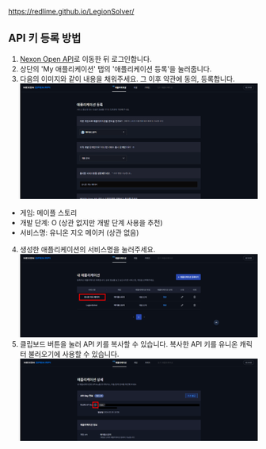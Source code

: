 https://redlime.github.io/LegionSolver/

## API 키 등록 방법
1. [Nexon Open API](https://openapi.nexon.com/)로 이동한 뒤 로그인합니다.
2. 상단의 'My 애플리케이션' 탭의 '애플리케이션 등록'을 눌러줍니다.
3. 다음의 이미지와 같이 내용을 채워주세요. 그 이후 약관에 동의, 등록합니다.
![이미지](/img/setup.png)
- 게임: 메이플 스토리
- 개발 단계: O (상관 없지만 개발 단계 사용을 추천)
- 서비스명: 유니온 지오 메이커 (상관 없음)
4. 생성한 애플리케이션의 서비스명을 눌러주세요.
![이미지](/img/select_service.png)
5. 클립보드 버튼을 눌러 API 키를 복사할 수 있습니다. 복사한 API 키를 유니온 캐릭터 불러오기에 사용할 수 있습니다.
![이미지](/img/copy_api_key.png)